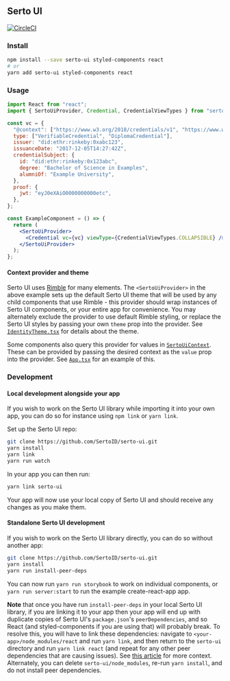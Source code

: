 ## Serto UI

[![CircleCI](https://circleci.com/gh/SertoID/serto-ui.svg?style=svg)](https://circleci.com/gh/SertoID/serto-ui)

### Install

```bash
npm install --save serto-ui styled-components react
# or
yarn add serto-ui styled-components react
```

### Usage

```jsx
import React from "react";
import { SertoUiProvider, Credential, CredentialViewTypes } from "serto-ui";

const vc = {
  "@context": ["https://www.w3.org/2018/credentials/v1", "https://www.w3.org/2018/credentials/examples/v1"],
  type: ["VerifiableCredential", "DiplomaCredential"],
  issuer: "did:ethr:rinkeby:0xabc123",
  issuanceDate: "2017-12-05T14:27:42Z",
  credentialSubject: {
    id: "did:ethr:rinkeby:0x123abc",
    degree: "Bachelor of Science in Examples",
    alumniOf: "Example University",
  },
  proof: {
    jwt: "eyJ0eXAiO0000000000etc",
  },
};

const ExampleComponent = () => {
  return (
    <SertoUiProvider>
      <Credential vc={vc} viewType={CredentialViewTypes.COLLAPSIBLE} />
    </SertoUiProvider>
  );
};
```

#### Context provider and theme

Serto UI uses [Rimble](https://rimble.consensys.design/) for many elements. The `<SertoUiProvider>` in the above example sets up the default Serto UI theme that will be used by any child components that use Rimble - this provider should wrap instances of Serto UI components, or your entire app for convenience. You may alternately exclude the provider to use default Rimble styling, or replace the Serto UI styles by passing your own `theme` prop into the provider. See [`IdentityTheme.tsx`](src/themes/IdentityTheme.tsx) for details about the theme.

Some components also query this provider for values in [`SertoUiContext`](src/context/SertoUiContext.tsx). These can be provided by passing the desired context as the `value` prop into the provider. See [`App.tsx`](src/App.tsx) for an example of this.

### Development

#### Local development alongside your app

If you wish to work on the Serto UI library while importing it into your own app, you can do so for instance using `npm link` or `yarn link`.

Set up the Serto UI repo:

```bash
git clone https://github.com/SertoID/serto-ui.git
yarn install
yarn link
yarn run watch
```

In your app you can then run:

```bash
yarn link serto-ui
```

Your app will now use your local copy of Serto UI and should receive any changes as you make them.

#### Standalone Serto UI development

If you wish to work on the Serto UI library directly, you can do so without another app:

```bash
git clone https://github.com/SertoID/serto-ui.git
yarn install
yarn run install-peer-deps
```

You can now run `yarn run storybook` to work on individual components, or `yarn run server:start` to run the example create-react-app app.

**Note** that once you have run `install-peer-deps` in your local Serto UI library, if you are linking it to your app then your app will end up with duplicate copies of Serto UI's `package.json`'s `peerDependencies`, and so React (and styled-components if you are using that) will probably break. To resolve this, you will have to link these dependencies: navigate to `<your-app>/node_modules/react` and run `yarn link`, and then return to the `serto-ui` directory and run `yarn link react` (and repeat for any other peer dependencies that are causing issues). See [this article](https://dev.to/yvonnickfrin/how-to-handle-peer-dependencies-when-developing-modules-18fa) for more context. Alternately, you can delete `serto-ui/node_modules`, re-run `yarn install`, and do not install peer dependencies.
